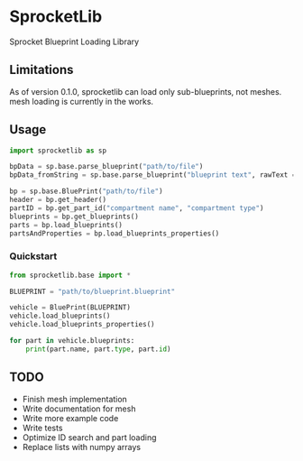 # SprocketLib
Sprocket Blueprint Loading Library

## Limitations
As of version 0.1.0, sprocketlib can load only sub-blueprints, not meshes. mesh loading is currently in the works.

## Usage
```py
import sprocketlib as sp

bpData = sp.base.parse_blueprint("path/to/file")                              # Load blueprint file as dict
bpData_fromString = sp.base.parse_blueprint("blueprint text", rawText = True) # Load blueprint string as dict

bp = sp.base.BluePrint("path/to/file")                                        # Load blueprint file as BluePrint Object
header = bp.get_header()                                                      # Returns header as dict
partID = bp.get_part_id("compartment name", "compartment type")               # Returns ID of part given name and type, eg. "compartment1" and "Compartment"
blueprints = bp.get_blueprints()                                              # Returns all part sub-blueprints as a list of dicts
parts = bp.load_blueprints()                                                  # Loads all sub-blueprints as part objects as defined in sprocketlib.parts. Saves to bp.blueprints. Returns a list of part objects
partsAndProperties = bp.load_blueprints_properties()                          # Loads all properties of each part. Must be called after bp.load_blueprints(). updates bp.blueprints
```

### Quickstart
```py
from sprocketlib.base import *

BLUEPRINT = "path/to/blueprint.blueprint"

vehicle = BluePrint(BLUEPRINT)
vehicle.load_blueprints()
vehicle.load_blueprints_properties()

for part in vehicle.blueprints:
    print(part.name, part.type, part.id)
```

## TODO
- Finish mesh implementation
- Write documentation for mesh
- Write more example code
- Write tests
- Optimize ID search and part loading
- Replace lists with numpy arrays


